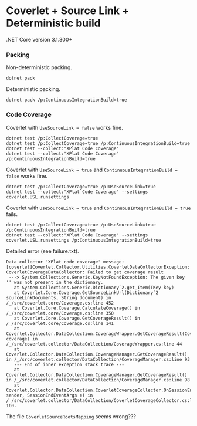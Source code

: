 # Coverlet + Source Link + Deterministic build

.NET Core version 3.1.300+

### Packing

Non-deterministic packing.
```
dotnet pack
```
Deterministic packing.
```
dotnet pack /p:ContinuousIntegrationBuild=true
```

### Code Coverage

Coverlet with `UseSourceLink = false` works fine.
```
dotnet test /p:CollectCoverage=true
dotnet test /p:CollectCoverage=true /p:ContinuousIntegrationBuild=true
dotnet test --collect:"XPlat Code Coverage"
dotnet test --collect:"XPlat Code Coverage" /p:ContinuousIntegrationBuild=true
```
Coverlet with `UseSourceLink = true` and `ContinuousIntegrationBuild = false` works fine.
```
dotnet test /p:CollectCoverage=true /p:UseSourceLink=true
dotnet test --collect:"XPlat Code Coverage" --settings coverlet.USL.runsettings
```

Coverlet with `UseSourceLink = true` and `ContinuousIntegrationBuild = true` fails.
```
dotnet test /p:CollectCoverage=true /p:UseSourceLink=true /p:ContinuousIntegrationBuild=true
dotnet test --collect:"XPlat Code Coverage" --settings coverlet.USL.runsettings /p:ContinuousIntegrationBuild=true
```
Detailed error (see failure.txt).
```
Data collector 'XPlat code coverage' message: [coverlet]Coverlet.Collector.Utilities.CoverletDataCollectorException: CoverletCoverageDataCollector: Failed to get coverage result
 ---> System.Collections.Generic.KeyNotFoundException: The given key '' was not present in the dictionary.
   at System.Collections.Generic.Dictionary`2.get_Item(TKey key)
   at Coverlet.Core.Coverage.GetSourceLinkUrl(Dictionary`2 sourceLinkDocuments, String document) in /_/src/coverlet.core/Coverage.cs:line 452
   at Coverlet.Core.Coverage.CalculateCoverage() in /_/src/coverlet.core/Coverage.cs:line 350
   at Coverlet.Core.Coverage.GetCoverageResult() in /_/src/coverlet.core/Coverage.cs:line 141
   at Coverlet.Collector.DataCollection.CoverageWrapper.GetCoverageResult(Coverage coverage) in /_/src/coverlet.collector/DataCollection/CoverageWrapper.cs:line 44
   at Coverlet.Collector.DataCollection.CoverageManager.GetCoverageResult() in /_/src/coverlet.collector/DataCollection/CoverageManager.cs:line 93
   --- End of inner exception stack trace ---
   at Coverlet.Collector.DataCollection.CoverageManager.GetCoverageResult() in /_/src/coverlet.collector/DataCollection/CoverageManager.cs:line 98
   at Coverlet.Collector.DataCollection.CoverletCoverageCollector.OnSessionEnd(Object sender, SessionEndEventArgs e) in /_/src/coverlet.collector/DataCollection/CoverletCoverageCollector.cs:line 160.
```

The file `CoverletSourceRootsMapping` seems wrong???
